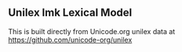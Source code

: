 Unilex lmk Lexical Model
----------------------

This is built directly from Unicode.org unilex data at
https://github.com/unicode-org/unilex
